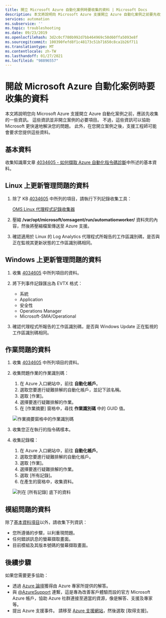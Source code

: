 ```yaml
---
title: 開立 Microsoft Azure 自動化案例時要收集的資料 | Microsoft Docs
description: 本文將說明向 Microsoft Azure 支援開立 Azure 自動化案例之前要先收集的資訊。
services: automation
ms.subservice: ''
ms.topic: troubleshooting
ms.date: 09/23/2019
ms.openlocfilehash: 3d2c0cf780b992d7bb464969c50d60ffa5093e8f
ms.sourcegitcommit: 100390fefd8f1c48173c51b71650c8ca1b26f711
ms.translationtype: MT
ms.contentlocale: zh-TW
ms.lasthandoff: 01/27/2021
ms.locfileid: "98896557"
---
```

# <a name="data-to-collect-when-opening-a-case-for-microsoft-azure-automation"></a>開啟 Microsoft Azure 自動化案例時要收集的資料

本文將說明您向 Microsoft Azure 支援開立 Azure 自動化案例之前，應該先收集的一些資訊。 這些資訊並非開立案例的必要項目。 不過，這些資訊可以協助 Microsoft 更快速地解決您的問題。 此外，在您開立案例之後，支援工程師可能會要求您提供這些資料。

## <a name="basic-data"></a>基本資料

收集知識庫文章 [4034605 - 如何擷取 Azure 自動化指令碼診斷](https://support.microsoft.com/help/4034605/how-to-capture-azure-automation-scripted-diagnostics)中所述的基本資料。

## <a name="data-for-update-management-issues-on-linux"></a>Linux 上更新管理問題的資料

1. 除了 KB [4034605](https://support.microsoft.com/help/4034605/how-to-capture-azure-automation-scripted-diagnostics) 中所列的項目，請執行下列記錄收集工具：

   [OMS Linux 代理程式記錄收集器](https://github.com/Microsoft/OMS-Agent-for-Linux/blob/master/tools/LogCollector/OMS_Linux_Agent_Log_Collector.md)
 
2. 壓縮 **/var/opt/microsoft/omsagent/run/automationworker/** 資料夾的內容，然後將壓縮檔案傳送至 Azure 支援。
 
3. 確認適用於 Linux 的 Log Analytics 代理程式所報告的工作區識別碼，是否與正在監視其更新狀態的工作區識別碼相同。

## <a name="data-for-update-management-issues-on-windows"></a>Windows 上更新管理問題的資料

1. 收集 [4034605](https://support.microsoft.com/help/4034605/how-to-capture-azure-automation-scripted-diagnostics) 中所列項目的資料。

2. 將下列事件記錄匯出為 EVTX 格式：

   * 系統
   * Application
   * 安全性
   * Operations Manager
   * Microsoft-SMA/Operational

3. 確認代理程式所報告的工作區識別碼，是否與 Windows Update 正在監視的工作區識別碼相同。

## <a name="data-for-job-issues"></a>作業問題的資料

1. 收集 [4034605](https://support.microsoft.com/help/4034605/how-to-capture-azure-automation-scripted-diagnostics) 中所列項目的資料。

2. 收集問題作業的作業識別碼：

   1. 在 Azure 入口網站中，前往 **自動化帳戶**。
   2. 選取您要進行疑難排解的自動化帳戶，並記下該名稱。
   3. 選取 [作業]。
   4. 選擇要進行疑難排解的作業。
   5. 在 [作業摘要] 窗格中，尋找 **作業識別碼** 中的 GUID 值。

   ![作業摘要窗格中的作業識別碼](media/collect-data-microsoft-azure-automation-case/job-summary-job-id.png)

3. 收集您正在執行的指令碼樣本。

4. 收集記錄檔：

   1. 在 Azure 入口網站中，前往 **自動化帳戶**。
   2. 選取您要進行疑難排解的自動化帳戶。
   3. 選取 [作業]。
   4. 選擇要進行疑難排解的作業。
   5. 選取 [所有記錄]。
   6. 在產生的窗格中，收集資料。

   ![列在 [所有記錄] 底下的資料](media/collect-data-microsoft-azure-automation-case/all-logs-data.png)

## <a name="data-for-module-issues"></a>模組問題的資料

除了[基本資料項目](#basic-data)以外，請收集下列資訊：

* 您所遵循的步驟，以利重現問題。
* 任何錯誤訊息的螢幕擷取畫面。
* 目前模組及其版本號碼的螢幕擷取畫面。

## <a name="next-steps"></a>後續步驟

如果您需要更多協助：

* 透過 [Azure 論壇](https://azure.microsoft.com/support/forums/)獲得由 Azure 專家所提供的解答。
* 與 [@AzureSupport](https://twitter.com/azuresupport) 連繫，這是專為改善客戶體驗而設的官方 Microsoft Azure 帳戶，協助 Azure 社群連接至適當的資源，像是解答、支援及專家等。
* 提出 Azure 支援事件。 請移至 [Azure 支援網站](https://azure.microsoft.com/support/options/)，然後選取 [取得支援]。
